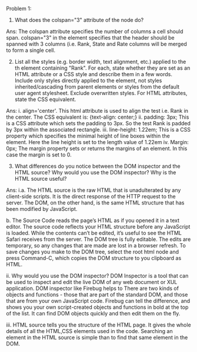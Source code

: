 Problem 1:
 
1. What does the colspan="3" attribute of the <th> node do?
 
Ans: The colspan attribute specifies the number of columns a cell should span. colspan="3" in the <th> element specifies that the header should be spanned with 3 columns (i.e. Rank, State and Rate columns will be merged to form a single cell.
 
2. List all the styles (e.g. border width, text alignment, etc.) applied to the th element containing "Rank". For each, state whether they are set as an HTML attribute or a CSS style and describe them in a few words. Include only styles directly applied to the element, not styles inherited/cascading from parent elements or styles from the default user agent stylesheet. Exclude overwritten styles. For HTML attributes, state the CSS equivalent.
 
Ans:
   i. align='center'. This html attribute is used to align the test i.e. Rank in the center.
   The CSS equivalent is:  {text-align: center;}
   ii. padding: 3px; This is a CSS attribute which sets the padding to 3px. So the test Rank is padded by 3px within the associated rectangle.
   iii. line-height: 1.22em; This is a CSS property which specifies the minimal height of line boxes within the element. Here the line height is set to the length value of 1.22em
   iv. Margin: 0px; The margin property sets or returns the margins of an element. In this case the margin is set to 0.
  
3. What differences do you notice between the DOM inspector and the HTML source? Why would you use the DOM inspector? Why is the HTML source useful?
 
Ans: 
i.a. The HTML source is the raw HTML that is unadulterated by any client-side scripts. It is the direct response of the HTTP request to the server.
The DOM, on the other hand, is the same HTML structure that has been modified by JavaScript.

b. The Source Code reads the page’s HTML as if you opened it in a text editor. The source code reflects your HTML structure before any JavaScript is loaded. While the contents can’t be edited, it’s useful to see the HTML Safari receives from the server.
The DOM tree is fully editable. The edits are temporary, so any changes that are made are lost in a browser refresh. To save changes you make to the DOM tree, select the root html node and press Command-C, which copies the DOM structure to you clipboard as HTML.

ii. Why would you use the DOM inspector?
DOM Inspector is a tool that can be used to inspect and edit the live DOM of any web document or XUL application. DOM inspector like Firebug helps to
There are two kinds of objects and functions - those that are part of the standard DOM, and those that are from your own JavaScript code. 
Firebug can tell the difference, and shows you your own script-created objects and functions in bold at the top of the list. It can find DOM objects quickly and then edit them on the fly.

iii. HTML source tells you the structure of the HTML page. It gives the whole details of all the HTML,CSS elements used in the code.
Searching an element in the HTML source is simple than to find that same element in the DOM. 
